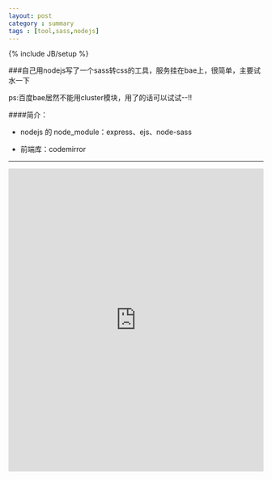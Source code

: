 ```yaml
---
layout: post
category : summary
tags : [tool,sass,nodejs]
---
```

{% include JB/setup %}

###自己用nodejs写了一个sass转css的工具，服务挂在bae上，很简单，主要试水一下

ps:百度bae居然不能用cluster模块，用了的话可以试试--!!

####简介：

* nodejs 的 node_module：express、ejs、node-sass

* 前端库：codemirror

* * *

<iframe src='http://cnedwan.duapp.com/sass' style='border:none' width='100%' height='600' />


